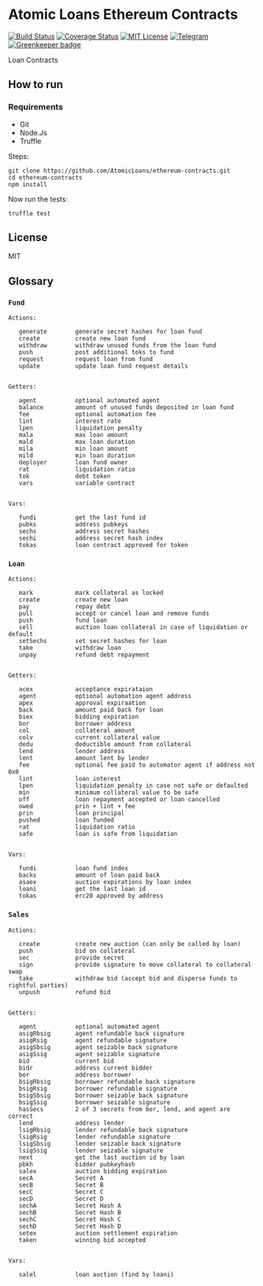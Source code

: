 
# Atomic Loans Ethereum Contracts

[![Build Status](https://travis-ci.org/AtomicLoans/atomicloans-eth-contracts.svg?branch=master)](https://travis-ci.org/AtomicLoans/atomicloans-eth-contracts)
[![Coverage Status](https://coveralls.io/repos/github/AtomicLoans/atomicloans-eth-contracts/badge.svg)](https://coveralls.io/github/AtomicLoans/atomicloans-eth-contracts)
[![MIT License](https://img.shields.io/badge/license-MIT-brightgreen.svg)](./LICENSE.md)
[![Telegram](https://img.shields.io/badge/chat-on%20telegram-blue.svg)](https://t.me/Atomic_Loans)
[![Greenkeeper badge](https://badges.greenkeeper.io/AtomicLoans/atomicloans-eth-contracts.svg)](https://greenkeeper.io/)

Loan Contracts

## How to run

### Requirements

- Git
- Node.Js
- Truffle

Steps:

```
git clone https://github.com/AtomicLoans/ethereum-contracts.git
cd ethereum-contracts
npm install
```

Now run the tests:

`truffle test`

## License

MIT

## Glossary

### `Fund`
```
Actions:

   generate        generate secret hashes for loan fund
   create          create new loan fund
   withdraw        withdraw unused funds from the loan fund
   push            post additional toks to fund
   request         request loan from fund
   update          update loan fund request details


Getters:

   agent           optional automated agent
   balance         amount of unused funds deposited in loan fund
   fee             optional automation fee
   lint            interest rate
   lpen            liquidation penalty
   mala            max loan amount
   mald            max loan duration
   mila            min loan amount
   mild            min loan duration
   deployer        loan fund owner
   rat             liquidation ratio
   tok             debt token
   vars            variable contract


Vars:

   fundi           get the last fund id
   pubks           address pubkeys
   sechs           address secret hashes
   sechi           address secret hash index
   tokas           loan contract approved for token

```


### `Loan`
```
Actions:

   mark            mark collateral as locked
   create          create new loan
   pay             repay debt
   pull            accept or cancel loan and remove funds
   push            fund loan
   sell            auction loan collateral in case of liquidation or default
   setSechs        set secret hashes for loan
   take            withdraw loan
   unpay           refund debt repayment 


Getters:

   acex            acceptance expirataion
   agent           optional automation agent address
   apex            approval expiraation
   back            amount paid back for loan
   biex            bidding expiration
   bor             borrower address
   col             collateral amount
   colv            current collateral value
   dedu            deductible amount from collateral
   lend            lender address
   lent            amount lent by lender
   fee             optional fee paid to automator agent if address not 0x0
   lint            loan interest
   lpen            liquidation penalty in case not safe or defaulted
   min             minimum collateral value to be safe
   off             loan repayment accepted or loan cancelled
   owed            prin + lint + fee
   prin            loan principal
   pushed          loan funded
   rat             liquidation ratio
   safe            loan is safe from liquidation


Vars:

   fundi           loan fund index
   backs           amount of loan paid back
   asaex           auction expirations by loan index
   loani           get the last loan id
   tokas           erc20 approved by address

```

### `Sales`
```
Actions:

   create          create new auction (can only be called by loan)
   push            bid on collateral
   sec             provide secret
   sign            provide signature to move collateral to collateral swap
   take            withdraw bid (accept bid and disperse funds to rightful parties)
   unpush          refund bid


Getters:

   agent           optional automated agent
   asigRbsig       agent refundable back signature
   asigRsig        agent refundable signature
   asigSbsig       agent seizable back signature
   asigSsig        agent seizable signature
   bid             current bid
   bidr            address current bidder
   bor             address borrower
   bsigRbsig       borrower refundable back signature
   bsigRsig        borrower refundable signature
   bsigSbsig       borrower seizable back signature
   bsigSsig        borrower seizable signature
   hasSecs         2 of 3 secrets from bor, lend, and agent are correct
   lend            address lender
   lsigRbsig       lender refundable back signature
   lsigRsig        lender refundable signature
   lsigSbsig       lender seizable back signature
   lsigSsig        lender seizable signature
   next            get the last auction id by loan
   pbkh            bidder pubkeyhash
   salex           auction bidding expiration
   secA            Secret A
   secB            Secret B
   secC            Secret C
   secD            Secret D
   sechA           Secret Hash A
   sechB           Secret Hash B
   sechC           Secret Hash C
   sechD           Secret Hash D
   setex           auction settlement expiration
   taken           winning bid accepted


Vars:

   salel           loan auction (find by loani)

```

